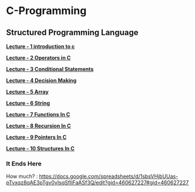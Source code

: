 # C-Programming
<h2>Structured Programming Language</h2>

<b><a href="https://github.com/Raajokiaa-Ritu/03_Course___Structural-Programming-Language-C/blob/main/Lecture%20-%201%20introduction%20to%20c.pdf" target="_blank">Lecture - 1 introduction to c</a></b>

<b><a href="https://github.com/Raajokiaa-Ritu/03_Course___Structural-Programming-Language-C/blob/main/Lecture%20-%202%20Operators%20in%20C.pdf" target="_blank">Lecture - 2 Operators in C</a></b>

<b><a href="https://github.com/Raajokiaa-Ritu/03_Course___Structural-Programming-Language-C/blob/main/Lecture%20-%202%20Operators%20in%20C.pdf" target="_blank">Lecture - 3 Conditional Statements</a></b>

<b><a href="https://github.com/Raajokiaa-Ritu/03_Course___Structural-Programming-Language-C/blob/main/Lecture%20-%202%20Operators%20in%20C.pdf" target="_blank">Lecture - 4 Decision Making</a></b>

<b><a href="https://github.com/Raajokiaa-Ritu/03_Course___Structural-Programming-Language-C/blob/main/Lecture%20-%202%20Operators%20in%20C.pdf" target="_blank">Lecture - 5 Array</a></b>

<b><a href="https://github.com/Raajokiaa-Ritu/03_Course___Structural-Programming-Language-C/blob/main/Lecture%20-%202%20Operators%20in%20C.pdf" target="_blank">Lecture - 6 String</a></b>

<b><a href="https://github.com/Raajokiaa-Ritu/03_Course___Structural-Programming-Language-C/blob/main/Lecture%20-%202%20Operators%20in%20C.pdf" target="_blank">Lecture - 7 Functions In C</a></b>

<b><a href="https://github.com/Raajokiaa-Ritu/03_Course___Structural-Programming-Language-C/blob/main/Lecture%20-%208%20Recursion%20in%20C.pdf" target="_blank">Lecture - 8 Recursion In C</a></b>

<b><a href="https://github.com/Raajokiaa-Ritu/03_Course___Structural-Programming-Language-C/blob/main/Lecture%20-%202%20Operators%20in%20C.pdf" target="_blank">Lecture - 9 Pointers In C</a></b>

<b><a href="https://github.com/Raajokiaa-Ritu/03_Course___Structural-Programming-Language-C/blob/main/Lecture%20-%202%20Operators%20in%20C.pdf" target="_blank">Lecture - 10 Structures In C</a></b>
<br>

<h3>It Ends Here</h3>

How much? : https://docs.google.com/spreadsheets/d/1sbsVHjbUUas-pTvxqz8qAE3pTgv0yIsqSfIiFaASf3Q/edit?gid=460627227#gid=460627227 
